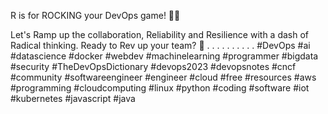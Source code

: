R is for ROCKING your DevOps game! 🤘🏼

Let's Ramp up the collaboration, Reliability and Resilience with a dash of Radical thinking. Ready to Rev up your team? 🚀
.
.
.
.
.
.
.
.
.
.
#DevOps #ai #datascience #docker #webdev #machinelearning #programmer #bigdata #security #TheDevOpsDictionary #devops2023 #devopsnotes #cncf  #community #softwareengineer #engineer #cloud #free #resources #aws #programming #cloudcomputing #linux #python #coding #software #iot #kubernetes #javascript #java